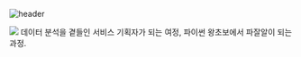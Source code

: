 ![header](https://capsule-render.vercel.app/api?type=rounded&color=gradient&customColorList=18&height=200&section=header&text=Way%20to%20be%20PM/PO&animation=fadeIn&fontSize=70)



<img src='https://img.shields.io/badge/Python-studing-green'>
데이터 분석을 곁들인 서비스 기획자가 되는 여정, 파이썬 왕초보에서 파잘알이 되는 과정.
